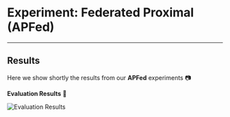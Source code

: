 # Experiment: Federated Proximal (APFed)

---

## Results

Here we show shortly the results from our **APFed** experiments 📷

**Evaluation Results** 🧪

![Evaluation Results](../../../docs/APFed/results/Eval_APFed_results.png)
